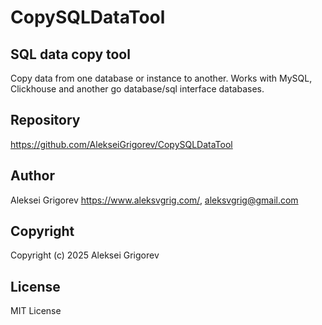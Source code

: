 # CopySQLDataTool

## SQL data copy tool

Copy data from one database or instance to another. Works with MySQL, Clickhouse and another go database/sql interface databases.

## Repository

<https://github.com/AlekseiGrigorev/CopySQLDataTool>

## Author

Aleksei Grigorev <https://www.aleksvgrig.com/>, <aleksvgrig@gmail.com>

## Copyright

Copyright (c) 2025 Aleksei Grigorev

## License

MIT License
